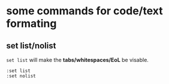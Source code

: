 some commands for code/text formating
=====================================

## set list/nolist

`set list` will make the **tabs/whitespaces/EoL** be visable.

```shell
:set list
:set nolist
```
